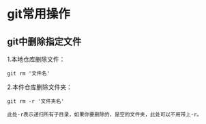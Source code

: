 # git常用操作

git中删除指定文件
-
1.本地仓库删除文件：

	git rm '文件名'

2.本件仓库删除文件夹：

	git rm -r '文件夹名'
	
	此处-r表示递归所有子目录，如果你要删除的，是空的文件夹，此处可以不用带上-r。

